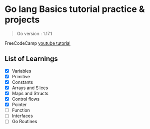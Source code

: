 # Go lang Basics tutorial practice & projects

> Go version : 1.17.1

 FreeCodeCamp [youtube tutorial](https://www.youtube.com/watch?v=YS4e4q9oBaU&t=7s)

 ## List of Learnings

- [x] Variables
- [x] Primitive
- [x] Constants 
- [x] Arrays and Slices 
- [x] Maps and Structs
- [x] Control flows
- [x] Pointer
- [ ] Function
- [ ] Interfaces
- [ ] Go Routines